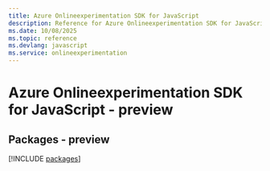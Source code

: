 ```yaml
---
title: Azure Onlineexperimentation SDK for JavaScript
description: Reference for Azure Onlineexperimentation SDK for JavaScript
ms.date: 10/08/2025
ms.topic: reference
ms.devlang: javascript
ms.service: onlineexperimentation
---
```

# Azure Onlineexperimentation SDK for JavaScript - preview
## Packages - preview
[!INCLUDE [packages](onlineexperimentation-index.md)]